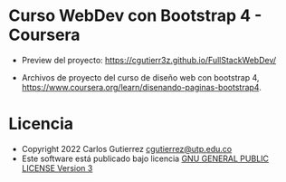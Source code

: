 # Curso WebDev con Bootstrap 4 - Coursera
- Preview del proyecto: https://cgutierr3z.github.io/FullStackWebDev/

- Archivos de proyecto del curso de diseño web con bootstrap 4, https://www.coursera.org/learn/disenando-paginas-bootstrap4.

# Licencia
- Copyright 2022 Carlos Gutierrez cgutierrez@utp.edu.co
- Este software está publicado bajo licencia [GNU GENERAL PUBLIC LICENSE Version 3](LICENSE)
